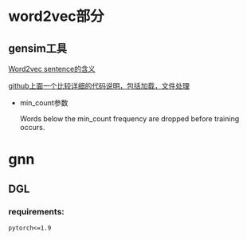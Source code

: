 # word2vec部分

## gensim工具

[Word2vec sentence的含义](https://stackoverflow.com/questions/45420466/gensim-keyerror-word-not-in-vocabulary)

[github上面一个比较详细的代码说明，包括加载，文件处理](https://github.com/PanJinquan/nlp-learning-tutorials/blob/b5c3c5b8a507e853c753a389cad0b8215e87b26e/word2vec/word2vec_gensim.py#L46)

- min_count参数

    Words below the min_count frequency are dropped before training occurs.


# gnn

## DGL

### requirements:
```pytorch<=1.9```